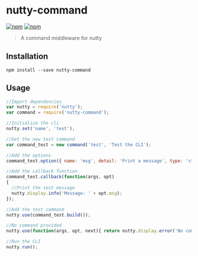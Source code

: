 # nutty-command

[![npm](https://img.shields.io/npm/v/nutty-command.svg?style=flat-square)](https://www.npmjs.com/package/nutty-command)
[![npm](https://img.shields.io/npm/dt/nutty-command.svg?style=flat-square)](https://www.npmjs.com/package/nutty-command)

> A command middleware for nutty

## Installation

```
npm install --save nutty-command
```

## Usage

```javascript
//Import dependencies
var nutty = require('nutty');
var command = require('nutty-command');

//Initialize the cli
nutty.set('name', 'test');

//Get the new test command
var command_test = new command('test', 'Test the CLI');

//Add the options
command_test.option({ name: 'msg', detail: 'Print a message', type: 'string', default: 'No message' });

//Add the callback function
command_test.callback(function(args, opt)
{
  //Print the test message
  nutty.display.info('Message: ' + opt.msg);
});

//Add the test command
nutty.use(command_test.build());

//No command provided
nutty.use(function(args, opt, next){ return nutty.display.error('No command provided'); });

//Run the CLI
nutty.run();
```
